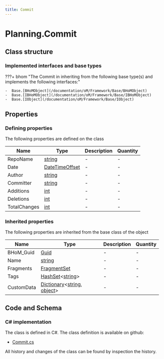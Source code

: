 ```yaml
---
title: Commit
---
```


# Planning.Commit



## Class structure

### Implemented interfaces and base types

???+ bhom "The Commit in inheriting from the following base type(s) and implements the following interfaces:"

    -  Base.[BHoMObject](/documentation/oM/Framework/Base/BHoMObject)
    -  Base.[IBHoMObject](/documentation/oM/Framework/Base/IBHoMObject)
    -  Base.[IObject](/documentation/oM/Framework/Base/IObject)


## Properties



### Defining properties

The following properties are defined on the class

| Name             | Type             | Description      | Quantity         |
|------------------|------------------|------------------|------------------|
| RepoName | [string](https://learn.microsoft.com/en-us/dotnet/api/System.String?view=netstandard-2.0) | - | - |
| Date | [DateTimeOffset](https://learn.microsoft.com/en-us/dotnet/api/System.DateTimeOffset?view=netstandard-2.0) | - | - |
| Author | [string](https://learn.microsoft.com/en-us/dotnet/api/System.String?view=netstandard-2.0) | - | - |
| Committer | [string](https://learn.microsoft.com/en-us/dotnet/api/System.String?view=netstandard-2.0) | - | - |
| Additions | [int](https://learn.microsoft.com/en-us/dotnet/api/System.Int32?view=netstandard-2.0) | - | - |
| Deletions | [int](https://learn.microsoft.com/en-us/dotnet/api/System.Int32?view=netstandard-2.0) | - | - |
| TotalChanges | [int](https://learn.microsoft.com/en-us/dotnet/api/System.Int32?view=netstandard-2.0) | - | - |


### Inherited properties
The following properties are inherited from the base class of the object

| Name             | Type             | Description      | Quantity         |
|------------------|------------------|------------------|------------------|
| BHoM_Guid | [Guid](https://learn.microsoft.com/en-us/dotnet/api/System.Guid?view=netstandard-2.0) | - | - |
| Name | [string](https://learn.microsoft.com/en-us/dotnet/api/System.String?view=netstandard-2.0) | - | - |
| Fragments | [FragmentSet](/documentation/oM/Framework/Base/FragmentSet) | - | - |
| Tags | [HashSet](https://learn.microsoft.com/en-us/dotnet/api/System.Collections.Generic.HashSet-1?view=netstandard-2.0)&lt;[string](https://learn.microsoft.com/en-us/dotnet/api/System.String?view=netstandard-2.0)&gt; | - | - |
| CustomData | [Dictionary](https://learn.microsoft.com/en-us/dotnet/api/System.Collections.Generic.Dictionary-2?view=netstandard-2.0)&lt;[string](https://learn.microsoft.com/en-us/dotnet/api/System.String?view=netstandard-2.0), [object](https://learn.microsoft.com/en-us/dotnet/api/System.Object?view=netstandard-2.0)&gt; | - | - |


## Code and Schema

### C# implementation

The class is defined in C#. The class definition is available on github:

- [Commit.cs](https://github.com/BHoM/BHoM/blob/develop/Planning_oM/Commit.cs)

All history and changes of the class can be found by inspection the history.
